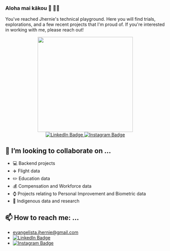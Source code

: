 ### Aloha mai kākou 🌺 ✌🏽

You've reached Jhernie's technical playground. Here you will find trials, explorations, and a few recent projects that I'm proud of. If you're interested in working with me, please reach out!

<div id="header" align="center">
  <img src="https://media.giphy.com/media/11JTxkrmq4bGE0/giphy.gif" width="300"/>
</div>

<div id="badges" align="center">
  <a href="https://www.linkedin.com/in/jhernie-evangelista/">
    <img src="https://img.shields.io/badge/LinkedIn-blue?style=for-the-badge&logo=linkedin&logoColor=white" alt="LinkedIn Badge"/>
  </a>
  <a href="https://www.instagram.com/jhernie/">
    <img src="https://img.shields.io/badge/Instagram-pink?style=for-the-badge&logo=instagram&logoColor=white" alt="Instagram Badge"/>
  </a>
</div>

<div id="header" align="center">
  <img src="https://komarev.com/ghpvc/?username=jhernie&style=flat-square&color=blue" alt=""/>
</div>

## 👯 I’m looking to collaborate on ...
* 💻 Backend projects 
* ✈️ Flight data
* ✏️ Education data
* 💰 Compensation and Workforce data
* ⌚️ Projects relating to Personal Improvement and Biometric data
* 🌋 Indigenous data and research

## 📫 How to reach me: ...
* evangelista.jhernie@gmail.com
* <div id="badges">
    <a href="https://www.linkedin.com/in/jhernie-evangelista/">
      <img src="https://img.shields.io/badge/LinkedIn-blue?style=for-the-badge&logo=linkedin&logoColor=white" alt="LinkedIn Badge"/>
    </a>
  </div>
* <div id="badges">
    <a href="https://www.instagram.com/jhernie/">
      <img src="https://img.shields.io/badge/Instagram-pink?style=for-the-badge&logo=instagram&logoColor=white" alt="Instagram Badge"/>
     </a>
  </div>




<!--
**Jhernie/jhernie** is a ✨ _special_ ✨ repository because its `README.md` (this file) appears on your GitHub profile.

Here are some ideas to get you started:

- 🔭 I’m currently working on ...
- 🌱 I’m currently learning ...
- 👯 I’m looking to collaborate on ...
- 🤔 I’m looking for help with ...
- 💬 Ask me about ...
- 📫 How to reach me: ...
- 😄 Pronouns: ...
- ⚡ Fun fact: ...
-->
